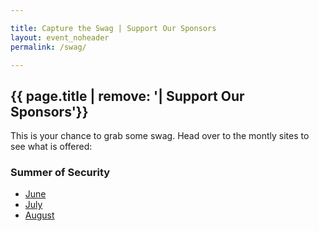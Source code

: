 ```yaml
---

title: Capture the Swag | Support Our Sponsors
layout: event_noheader
permalink: /swag/

---
```


## {{ page.title | remove: '| Support Our Sponsors'}}

This is your chance to grab some swag.  Head over to the montly sites to see what is offered:

### Summer of Security
* [June](https://june.appsecdays.org/sponsors/swag/)
* [July](https://july.appsecdays.org/sponsors/swag/)
* [August](https://august.appsecdays.org/sponsors/swag/)
